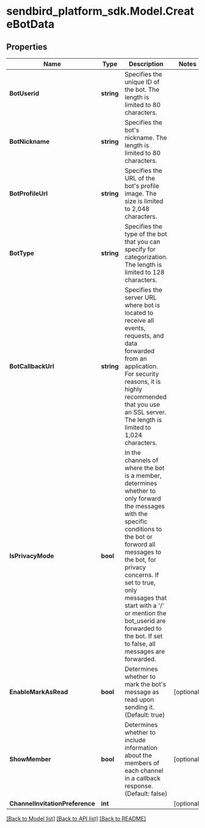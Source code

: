 
# sendbird_platform_sdk.Model.CreateBotData

## Properties

Name | Type | Description | Notes
------------ | ------------- | ------------- | -------------
**BotUserid** | **string** | Specifies the unique ID of the bot. The length is limited to 80 characters. | 
**BotNickname** | **string** | Specifies the bot&#39;s nickname. The length is limited to 80 characters. | 
**BotProfileUrl** | **string** | Specifies the URL of the bot&#39;s profile image. The size is limited to 2,048 characters. | 
**BotType** | **string** | Specifies the type of the bot that you can specify for categorization. The length is limited to 128 characters. | 
**BotCallbackUrl** | **string** | Specifies the server URL where bot is located to receive all events, requests, and data forwarded from an application. For security reasons, it is highly recommended that you use an SSL server. The length is limited to 1,024 characters. | 
**IsPrivacyMode** | **bool** | In the channels of where the bot is a member, determines whether to only forward the messages with the specific conditions to the bot or forword all messages to the bot, for privacy concerns. If set to true, only messages that start with a &#39;/&#39; or mention the bot_userid are forwarded to the bot. If set to false, all messages are forwarded. | 
**EnableMarkAsRead** | **bool** | Determines whether to mark the bot&#39;s message as read upon sending it. (Default: true) | [optional] 
**ShowMember** | **bool** | Determines whether to include information about the members of each channel in a callback response. (Default: false) | [optional] 
**ChannelInvitationPreference** | **int** |  | [optional] 

[[Back to Model list]](../README.md#documentation-for-models)
[[Back to API list]](../README.md#documentation-for-api-endpoints)
[[Back to README]](../README.md)

